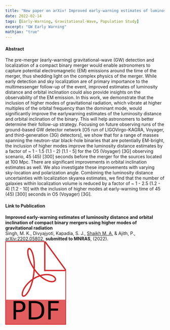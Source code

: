 ```yaml
---
title: "New paper on arXiv! Improved early-warning estimates of luminosity distance and orbital inclination of compact binary mergers using higher modes of gravitational radiation"
date: 2022-02-14
tags: [Early-Warning, Gravitational-Wave, Population Study]
excerpt: "GW Early Warning"
mathjax: "true"
---
```


#### Abstract
The pre-merger (early-warning) gravitational-wave (GW) detection and
localization of a compact binary merger would enable astronomers to capture
potential electromagnetic (EM) emissions around the time of the merger, thus
shedding light on the complex physics of the merger. While early detection and
sky localization are of primary importance to the multimessenger follow-up of
the event, improved estimates of luminosity distance and orbital inclination
could also provide insights on the observability of the EM emission. In this
work, we demonstrate that the inclusion of higher modes of gravitational
radiation, which vibrate at higher multiples of the orbital frequency than the
dominant mode, would significantly improve the earlywarning estimates of the
luminosity distance and orbital inclination of the binary. This will help
astronomers to better determine their follow-up strategy. Focusing on future
observing runs of the ground-based GW detector network [O5 run of
LIGOVirgo-KAGRA, Voyager, and third-generation (3G) detectors], we show that
for a range of masses spanning the neutron-star black-hole binaries that are
potentially EM-bright, the inclusion of higher modes improve the luminosity
distance estimates by a factor of ~ 1 - 1.5 (1.1 - 2) [1.1 - 5] for the O5
(Voyager) [3G] observing scenario, 45 (45) [300] seconds before the merger for
the sources located at 100 Mpc. There are significant improvements in orbital
inclination estimates as well. We also investigate these improvements with
varying sky-location and polarization angle. Combining the luminosity distance
uncertainties with localization skyarea estimates, we find that the number of
galaxies within localization volume is reduced by a factor of ~ 1 - 2.5 (1.2 -
4) [1.2 - 10] with the inclusion of higher modes at early-warning time of 45
(45) [300] seconds in O5 (Voyager) [3G].

#### Link to Publication
<b>Improved early-warning estimates of luminosity distance and orbital inclination of compact binary mergers using higher modes of gravitational radiation</b><br>
  Singh, M. K., Divyajyoti, Kapadia, S. J., <u>Shaikh M. A.</u> & Ajith, P.,<br>
  <a href="https://arxiv.org/abs/2202.05802">arXiv:2202.05802</a>, <b>submitted to MNRAS</b>, (2022). <a href="https://arxiv.org/pdf/2202.05802.pdf"><img class="svg-icon" src="/assets/pdf.svg"></a>

